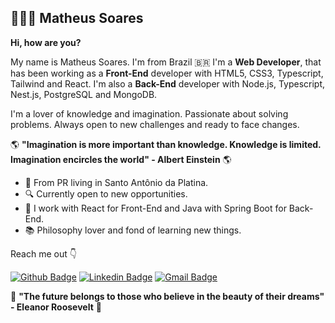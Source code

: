 ## 👨🏻‍💻 Matheus Soares
**Hi, how are you?**

My name is Matheus Soares. I'm from Brazil :brazil:
I'm a **Web Developer**, that has been working as a **Front-End** developer with HTML5, CSS3, Typescript, Tailwind and React.
I'm also a **Back-End** developer with Node.js, Typescript, Nest.js, PostgreSQL and MongoDB.

I'm a lover of knowledge and imagination.
Passionate about solving problems. Always open to new challenges and ready to face changes.

:earth_americas: **"Imagination is more important than knowledge. Knowledge is limited. Imagination encircles the world" - Albert Einstein** :earth_americas:

- :round_pushpin: From PR living in Santo Antônio da Platina.
- :mag: Currently open to new opportunities.
- :newspaper: I work with React for Front-End and Java with Spring Boot for Back-End.
- :books: Philosophy lover and fond of learning new things.

Reach me out :point_down:

[![Github Badge](https://img.shields.io/badge/-Github-000?style=flat-square&logo=Github&logoColor=white&link=https://github.com/matheusoaresdias)](https://github.com/matheusoaresdias) [![Linkedin Badge](https://img.shields.io/badge/-LinkedIn-blue?style=flat-square&logo=Linkedin&logoColor=white&link=https://www.linkedin.com/in/matheusoaresdias)](https://www.linkedin.com/in/matheusoaresdias)  [![Gmail Badge](https://img.shields.io/badge/-Gmail-c14438?style=flat-square&logo=Gmail&logoColor=white&link=mailto:matheus.soares.msd@gmail.com)](mailto:matheus.soares.msd@gmail.com)

:white_flower: **"The future belongs to those who believe in the beauty of their dreams" - Eleanor Roosevelt** :white_flower:
